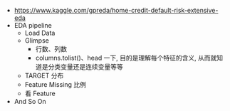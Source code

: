 - https://www.kaggle.com/gpreda/home-credit-default-risk-extensive-eda
- EDA pipeline
  - Load Data
  - Glimpse
    - 行数、列数
    - columns.tolist()、head 一下, 目的是理解每个特征的含义, 从而就知道是分类变量还是连续变量等等
  - TARGET 分布
  - Feature Missing 比例
  - 看 Feature
- And So On